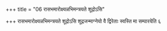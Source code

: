 +++
title = "06 रासभमारोक्ष्यन्नभिमन्त्रयते शूद्रोऽसि"

+++
रासभमारोक्ष्यन्नभिमन्त्रयते शूद्रोऽसि शूद्रजन्माग्नेयो वै द्विरेताः स्वस्ति मा सम्पारयेति ६